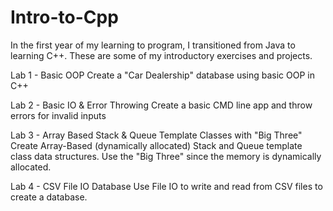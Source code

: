 # Intro-to-Cpp
In the first year of my learning to program, I transitioned from Java to learning C++. These are some of my introductory exercises and projects.


Lab 1 - Basic OOP
  Create a "Car Dealership" database using basic OOP in C++
  
Lab 2 - Basic IO & Error Throwing 
  Create a basic CMD line app and throw errors for invalid inputs
  
Lab 3 - Array Based Stack & Queue Template Classes with "Big Three"
  Create Array-Based (dynamically allocated) Stack and Queue template class data structures. Use the "Big Three" since the memory is dynamically allocated.
  
Lab 4 - CSV File IO Database
  Use File IO to write and read from CSV files to create a database.
